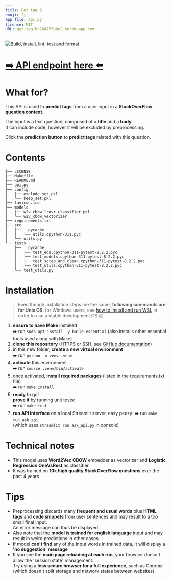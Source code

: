 ```yaml
---
title: Get tag 2
emoji: 🏷️
app_file: api.py
license: MIT
URL: get-tag-bc104755b0e2.herokuapp.com
---
```


[![Build, install, lint, test and format](https://github.com/sycod/get-tag2/actions/workflows/main.yaml/badge.svg)](https://github.com/sycod/get-tag2/actions/workflows/main.yaml)

# [➡️ API endpoint here ⬅️](http://get-tag-bc104755b0e2.herokuapp.com/predict)

# What for?

This API is used to **predict tags** from a user input in a **StackOverFlow question context**.

The input is a text question, composed of a **title** and a **body**.  
It can include code, however it will be excluded by preprocessing.

Click the **prediction button** to **predict tags** related with this question.

# Contents

``` 
├── LICENSE
├── Makefile
├── README.md
├── api.py
├── config
│   ├── exclude_set.pkl
│   └── keep_set.pkl
├── favicon.ico
├── models
│   ├── w2v_cbow_lrovr_classifier.pkl
│   └── w2v_cbow_vectorizer
├── requirements.txt
├── src
│   ├── __pycache__
│   │   └── utils.cpython-311.pyc
│   └── utils.py
└── tests
    ├── __pycache__
    │   ├── test_eda.cpython-311-pytest-8.2.2.pyc
    │   ├── test_models.cpython-311-pytest-8.2.2.pyc
    │   ├── test_scrap_and_clean.cpython-311-pytest-8.2.2.pyc
    │   └── test_utils.cpython-311-pytest-8.2.2.pyc
    └── test_utils.py
```

# Installation

> Even though installation steps are the same, **following commands are for Unix OS**: for Windows users, see [how to install and run WSL](https://learn.microsoft.com/fr-fr/windows/wsl/install) in order to use a stable development OS 😉

1. **ensure to have Make** installed  
➡️ run `sudo apt install -y build-essential` (also installs other essential tools used along with Make)
2. **clone this repository** (HTTPS or SSH, see [GitHub documentation](https://docs.github.com/en/repositories/creating-and-managing-repositories/cloning-a-repository))
3. in this new folder, **create a new virtual environment**  
➡️ run `python -m venv .venv`
4. **activate** this environment  
➡️ run `source .venv/bin/activate`  
5. once activated, **install required packages** (listed in the requirements.txt file)  
➡️ run `make install`
6. **ready** to go!  
**prove it** by running unit tests:  
➡️ run `make test`
7. **run API interface** on a local Streamlit server, easy peezy:
➡️ run `make run_ask_api`  
(which uses `streamlit run ask_api.py` in console)

# Technical notes

- This model uses **Word2Vec CBOW** embedder as vectorizer and **Logistic Regression OneVsRest** as classifier
- It was trained on **10k high quality StackOverFlow questions** over the past 4 years

# Tips

- Preprocessing discards many **frequent and usual words** plus **HTML tags** and **code snippets** from user sentences and may result to a too small final input.  
An error message can thus be displayed.
- Also note that the **model is trained for english language** input and may result in weird predictions in other cases.
- If model **can't find** any of the input words in trained data, it will display a **'no suggestion' message**
- If you see the **main page reloading at each run**, your browser doesn't allow the 'session state' management.  
Try using a **less secure browser for a full experience**, such as Chrome (which doesn't split storage and network states between websites)
